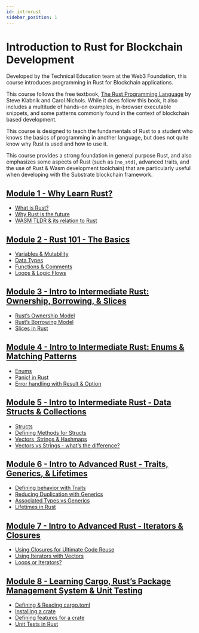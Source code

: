 ```yaml
---
id: introrust
sidebar_position: 1
---
```


# Introduction to Rust for Blockchain Development

Developed by the Technical Education team at the Web3 Foundation, this course introduces programming in Rust for Blockchain applications.

This course follows the free textbook, [The Rust Programming Language](https://doc.rust-lang.org/stable/book/) by Steve Klabnik and Carol Nichols.  While it does follow this book, it also includes a multitude of hands-on examples, in-browser executable snippets, and some patterns commonly found in the context of blockchain based development.

This course is designed to teach the fundamentals of Rust to a student who knows the basics of programming in another language, but does not quite know why Rust is used and how to use it.

This course provides a strong foundation in general purpose Rust, and also emphasizes some aspects of Rust (such as `[no_std]`, advanced traits, and the use of Rust & Wasm development toolchain) that are particularly useful when developing with the Substrate blockchain framework.

## [Module 1 - Why Learn Rust?](../docs/Rust/section1/intro.md)

- [What is Rust?](../docs/Rust/section1/what-is-rust.md)
- [Why Rust is the future](../docs/Rust/section1/why-rust.md)
- [WASM TLDR & its relation to Rust](../docs/Rust/section1/wasm-tldr.md)

## [Module 2 - Rust 101 - The Basics](../docs/Rust/section2/intro.md)

- [Variables & Mutability](../docs/Rust/section2/variables-mutability.md)
- [Data Types](../docs/Rust/section2/data-types.md)
- [Functions & Comments](../docs/Rust/section2/functions-comments.md)
- [Loops & Logic Flows](../docs/Rust/section2/loops.md)

## [Module 3 - Intro to Intermediate Rust: Ownership, Borrowing, & Slices](../docs/Rust/section3/intro.md)

- [Rust’s Ownership Model](../docs/Rust/section3/ownership.md)
- [Rust’s Borrowing Model](../docs/Rust/section3/borrowing.md)
- [Slices in Rust](../docs/Rust/section3/slices.md)

## [Module 4 - Intro to Intermediate Rust: Enums & Matching Patterns](../docs/Rust/section4/intro.md)

- [Enums](../docs/Rust/section4/enums.md)
- [Panic! in Rust](../docs/Rust/section4/panic.md)
- [Error handling with Result & Option](../docs/Rust/section4/error-handling.md)

## [Module 5 - Intro to Intermediate Rust - Data Structs & Collections](../docs/Rust/section5/intro.md)

- [Structs](../docs/Rust/section5/structs.md)
- [Defining Methods for Structs](../docs/Rust/section5/struct-methods.md)
- [Vectors, Strings & Hashmaps](../docs/Rust/section5/collections.md)
- [Vectors vs Strings - what’s the difference?](../docs/Rust/section5/vectors-vs-strings.md)

## [Module 6 - Intro to Advanced Rust - Traits, Generics, & Lifetimes](../docs/Rust/section6/intro.md)

- [Defining behavior with Traits](../docs/Rust/section6/traits.md)
- [Reducing Duplication with Generics](../docs/Rust/section6/generics.md)
- [Associated Types vs Generics](../docs/Rust/section6/associated-generics.md)
- [Lifetimes in Rust](../docs/Rust/section6/lifetimes.md)

## [Module 7 - Intro to Advanced Rust - Iterators & Closures](../docs/Rust/section7/intro.md)

- [Using Closures for Ultimate Code Reuse](../docs/Rust/section7/closures.md)
- [Using Iterators with Vectors](../docs/Rust/section7/iterators.md)
- [Loops or Iterators?](../docs/Rust/section7/loops-vs-iterators.md)

## [Module 8 - Learning Cargo, Rust’s Package Management System & Unit Testing](../docs/Rust/section8/intro.md)

- [Defining & Reading cargo.toml](../docs/Rust/section8/defining-cargo-config.md)
- [Installing a crate](../docs/Rust/section8/installing-crate.md)
- [Defining features for a crate](../docs/Rust/section8/defining-crate-features.md)
- [Unit Tests in Rust](../docs/Rust/section8/unit-tests.md)
